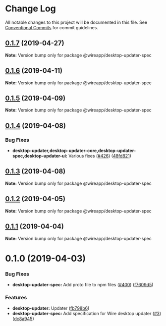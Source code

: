 # Change Log

All notable changes to this project will be documented in this file.
See [Conventional Commits](https://conventionalcommits.org) for commit guidelines.

## [0.1.7](https://github.com/wireapp/wire-desktop-packages/tree/master/packages/desktop-updater-spec/compare/@wireapp/desktop-updater-spec@0.1.6...@wireapp/desktop-updater-spec@0.1.7) (2019-04-27)

**Note:** Version bump only for package @wireapp/desktop-updater-spec





## [0.1.6](https://github.com/wireapp/wire-desktop-packages/tree/master/packages/desktop-updater-spec/compare/@wireapp/desktop-updater-spec@0.1.5...@wireapp/desktop-updater-spec@0.1.6) (2019-04-11)

**Note:** Version bump only for package @wireapp/desktop-updater-spec





## [0.1.5](https://github.com/wireapp/wire-desktop-packages/tree/master/packages/desktop-updater-spec/compare/@wireapp/desktop-updater-spec@0.1.4...@wireapp/desktop-updater-spec@0.1.5) (2019-04-09)

**Note:** Version bump only for package @wireapp/desktop-updater-spec





## [0.1.4](https://github.com/wireapp/wire-desktop-packages/tree/master/packages/desktop-updater-spec/compare/@wireapp/desktop-updater-spec@0.1.3...@wireapp/desktop-updater-spec@0.1.4) (2019-04-08)


### Bug Fixes

* **desktop-updater,desktop-updater-core,desktop-updater-spec,desktop-updater-ui:** Various fixes ([#426](https://github.com/wireapp/wire-desktop-packages/tree/master/packages/desktop-updater-spec/issues/426)) ([48fd821](https://github.com/wireapp/wire-desktop-packages/tree/master/packages/desktop-updater-spec/commit/48fd821))





## [0.1.3](https://github.com/wireapp/wire-desktop-packages/tree/master/packages/desktop-updater-spec/compare/@wireapp/desktop-updater-spec@0.1.2...@wireapp/desktop-updater-spec@0.1.3) (2019-04-08)

**Note:** Version bump only for package @wireapp/desktop-updater-spec





## [0.1.2](https://github.com/wireapp/wire-desktop-packages/tree/master/packages/desktop-updater-spec/compare/@wireapp/desktop-updater-spec@0.1.1...@wireapp/desktop-updater-spec@0.1.2) (2019-04-05)

**Note:** Version bump only for package @wireapp/desktop-updater-spec





## [0.1.1](https://github.com/wireapp/wire-desktop-packages/tree/master/packages/desktop-updater-spec/compare/@wireapp/desktop-updater-spec@0.1.0...@wireapp/desktop-updater-spec@0.1.1) (2019-04-04)

**Note:** Version bump only for package @wireapp/desktop-updater-spec





# 0.1.0 (2019-04-03)


### Bug Fixes

* **desktop-updater-spec:** Add proto file to npm files ([#400](https://github.com/wireapp/wire-desktop-packages/tree/master/packages/desktop-updater-spec/issues/400)) ([f7609d5](https://github.com/wireapp/wire-desktop-packages/tree/master/packages/desktop-updater-spec/commit/f7609d5))


### Features

* **desktop-updater:** Updater ([fb798b6](https://github.com/wireapp/wire-desktop-packages/tree/master/packages/desktop-updater-spec/commit/fb798b6))
* **desktop-updater-spec:** Add specification for Wire desktop updater ([#3](https://github.com/wireapp/wire-desktop-packages/tree/master/packages/desktop-updater-spec/issues/3)) ([dc8a945](https://github.com/wireapp/wire-desktop-packages/tree/master/packages/desktop-updater-spec/commit/dc8a945))
